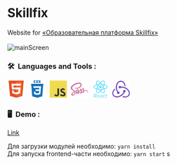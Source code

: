 # **Skillfix**
Website for <a href="http://skillfix-platform.ru">«Образовательная платформа Skillfix»</a><br/><br/>
<img width="1470" alt="mainScreen" src="https://github.com/qookieFaitPipi/skillfix/assets/58183484/a5212169-66bd-41f5-ac58-34eaf7a897ea">
### 🛠 &nbsp;Languages and Tools :
<img src="https://github.com/devicons/devicon/blob/master/icons/html5/html5-original.svg" title="HTML5" alt="HTML" width="40" height="40"/>&nbsp;
<img src="https://github.com/devicons/devicon/blob/master/icons/css3/css3-plain-wordmark.svg"  title="CSS3" alt="CSS" width="40" height="40"/>&nbsp;
<img src="https://github.com/devicons/devicon/blob/master/icons/javascript/javascript-original.svg" title="JavaScript" alt="JavaScript" width="40" height="40"/>&nbsp;
<img src="https://github.com/devicons/devicon/blob/master/icons/sass/sass-original.svg" title="sass" alt="sass" width="40" height="40"/>&nbsp;
<img src="https://github.com/devicons/devicon/blob/master/icons/react/react-original-wordmark.svg" title="React" alt="React" width="40" height="40"/>&nbsp;
<img src="https://github.com/devicons/devicon/blob/master/icons/redux/redux-original.svg" title="Redux" alt="Redux " width="40" height="40"/>&nbsp;

### 🖥 &nbsp;Demo :
<a href='https://github.com/qookieFaitPipi/skillfix/assets/58183484/99a76f26-9060-4ca9-bd5c-3493971c817e'>Link</a><br/>

Для загрузки модулей необходимо: `yarn install`<br/>
Для запуска frontend-части необходимо: `yarn start`
s
